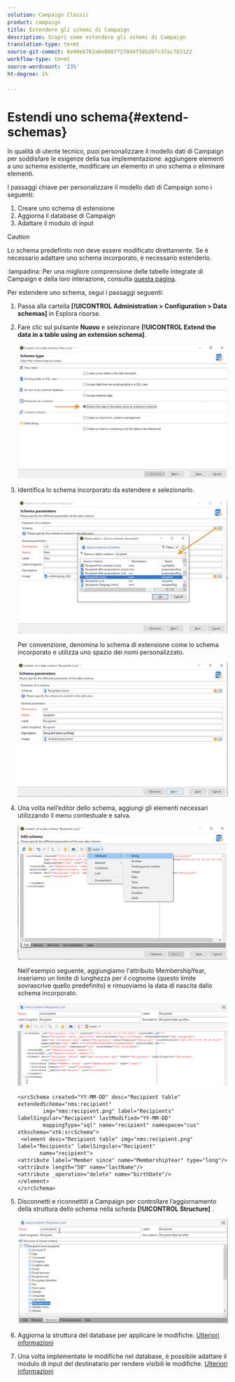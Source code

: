 ```yaml
---
solution: Campaign Classic
product: campaign
title: Estendere gli schemi di Campaign
description: Scopri come estendere gli schemi di Campaign
translation-type: tm+mt
source-git-commit: 8e90eb762a6e08077270d4f5852bfc37ac783122
workflow-type: tm+mt
source-wordcount: '235'
ht-degree: 1%

---
```


# Estendi uno schema{#extend-schemas}

In qualità di utente tecnico, puoi personalizzare il modello dati di Campaign per soddisfare le esigenze della tua implementazione: aggiungere elementi a uno schema esistente, modificare un elemento in uno schema o eliminare elementi.

I passaggi chiave per personalizzare il modello dati di Campaign sono i seguenti:

1. Creare uno schema di estensione
1. Aggiorna il database di Campaign
1. Adattare il modulo di input

>[!CAUTION]
>Lo schema predefinito non deve essere modificato direttamente. Se è necessario adattare uno schema incorporato, è necessario estenderlo.

:lampadina: Per una migliore comprensione delle tabelle integrate di Campaign e della loro interazione, consulta [questa pagina](datamodel.md).

Per estendere uno schema, segui i passaggi seguenti:

1. Passa alla cartella **[!UICONTROL Administration > Configuration > Data schemas]** in Esplora risorse.
1. Fare clic sul pulsante **Nuovo** e selezionare **[!UICONTROL Extend the data in a table using an extension schema]**.

   ![](assets/extend-schema-option.png)

1. Identifica lo schema incorporato da estendere e selezionarlo.

   ![](assets/extend-schema-select.png)

   Per convenzione, denomina lo schema di estensione come lo schema incorporato e utilizza uno spazio dei nomi personalizzato.

   ![](assets/extend-schema-validate.png)

1. Una volta nell’editor dello schema, aggiungi gli elementi necessari utilizzando il menu contestuale e salva.

   ![](assets/extend-schema-edit.png)

   Nell&#39;esempio seguente, aggiungiamo l&#39;attributo MembershipYear, inseriamo un limite di lunghezza per il cognome (questo limite sovrascrive quello predefinito) e rimuoviamo la data di nascita dallo schema incorporato.

   ![](assets/extend-schema-sample.png)

   ```
   <srcSchema created="YY-MM-DD" desc="Recipient table" extendedSchema="nms:recipient"
           img="nms:recipient.png" label="Recipients" labelSingular="Recipient" lastModified="YY-MM-DD"
           mappingType="sql" name="recipient" namespace="cus" xtkschema="xtk:srcSchema">
    <element desc="Recipient table" img="nms:recipient.png" label="Recipients" labelSingular="Recipient"
          name="recipient">
   <attribute label="Member since" name="MembershipYear" type="long"/>
   <attribute length="50" name="lastName"/>
   <attribute _operation="delete" name="birthDate"/>
   </element>
   </srcSchema>
   ```
1. Disconnetti e riconnettiti a Campaign per controllare l’aggiornamento della struttura dello schema nella scheda **[!UICONTROL Structure]** .

   ![](assets/extend-schema-structure.png)

1. Aggiorna la struttura del database per applicare le modifiche. [Ulteriori informazioni](update-database-structure.md)

1. Una volta implementate le modifiche nel database, è possibile adattare il modulo di input del destinatario per rendere visibili le modifiche. [Ulteriori informazioni](forms.md)
